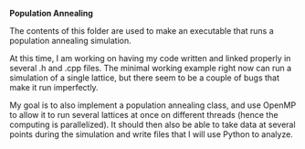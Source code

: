 **Population Annealing**

The contents of this folder are used to make an executable that runs a population annealing simulation. 

At this time, I am working on having my code written and linked properly in several .h and .cpp files. The minimal working example right now can run a simulation of a single lattice, but there seem to be a couple of bugs that make it run imperfectly.

My goal is to also implement a population annealing class, and use OpenMP to allow it to run several lattices at once on different threads (hence the computing is parallelized). It should then also be able to take data at several points during the simulation and write files that I will use Python to analyze.
